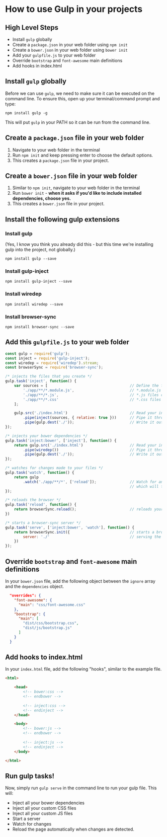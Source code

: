# How to use Gulp in your projects

## High Level Steps
- Install `gulp` globally
- Create a `package.json` in your web folder using `npm init`
- Create a `bower.json` in your web folder using `bower init`
- Add your `gulpfile.js` to your web folder
- Override `bootstrap` and `font-awesome` main definitions
- Add hooks in index.html

## Install `gulp` globally
Before we can use `gulp`, we need to make sure it can be executed on the command line. To ensure this, open up your terminal/command prompt and type:

`npm install gulp -g`

This will put `gulp` in your PATH so it can be run from the command line.

## Create a `package.json` file in your web folder
1. Navigate to your web folder in the terminal
2. Run `npm init` and keep pressing enter to choose the default options.
3. This creates a `package.json` file in your project.

## Create a `bower.json` file in your web folder

1. Similar to `npm init`, navigate to your web folder in the terminal
2. Run `bower init` - **when it asks if you'd like to include installed dependencies, choose yes.**
3. This creates a `bower.json` file in your project.

## Install the following gulp extensions
### Install gulp
(Yes, I know you think you already did this - but this time we're installing gulp into the project, not globally.)

`npm install gulp --save`

### Install gulp-inject
`npm install gulp-inject --save`

### Install wiredep
`npm install wiredep --save`

### Install browser-sync
`npm install browser-sync --save`

## Add this `gulpfile.js` to your web folder
```js
const gulp = require('gulp');
const inject = require('gulp-inject');
const wiredep = require('wiredep').stream;
const browserSync = require('browser-sync');

/* injects the files that you create */
gulp.task('inject', function() {
	var sources = [										// Define the files we'd like to inject
		'./app/**/*.module.js', 						// *.module.js files go first
		'./app/**/*.js', 								// *.js files come next
		'./app/**/*.css'								// *.css files come next
	];

    gulp.src('./index.html') 							// Read your index.html
        .pipe(inject(sources, { relative: true })) 		// Pipe it through gulp-inject
        .pipe(gulp.dest('./')); 						// Write it out to ./
});

/* injects your bower dependencies */
gulp.task('inject:bower', ['inject'], function() {
    return gulp.src('./index.html') 					// Read your index.html
        .pipe(wiredep()) 								// Pipe it through wiredep
        .pipe(gulp.dest('./')); 						// Write it out to ./
});

/* watches for changes made to your files */
gulp.task('watch', function() {
    return gulp
        .watch('./app/**/*', ['reload']); 				// Watch for any changes in your app folder
    													// which will trigger the 'reload' task
});

/* reloads the browser */
gulp.task('reload', function() {
    return browserSync.reload(); 						// reloads your app through browser-sync
})

/* starts a browser-sync server */
gulp.task('serve', ['inject:bower', 'watch'], function() {
    return browserSync.init({ 							// starts a browser-sync service
        server: './' 									// serving the ./ directory
    })
});
```

## Override `bootstrap` and `font-awesome` main definitions
In your `bower.json` file, add the following object between the `ignore` array and the `dependencies` object.

```json
  "overrides": {
    "font-awesome": {
      "main": "css/font-awesome.css"
    },
    "bootstrap": {
      "main": [
        "dist/css/bootstrap.css",
        "dist/js/bootstrap.js"
      ]
    }
  }
```

## Add hooks to index.html
In your `index.html` file, add the following "hooks", similar to the example file.

```html
<html>

	<head>
		<!-- bower:css -->
		<!-- endbower -->
	
		<!-- inject:css -->
		<!-- endinject -->
	</head>

	<body>
		<!-- bower:js -->
		<!-- endbower -->
		
		<!-- inject:js -->
		<!-- endinject -->
	</body>

</html>
```

## Run gulp tasks!
Now, simply run `gulp serve` in the command line to run your gulp file. This will:

- Inject all your bower dependencies
- Inject all your custom CSS files
- Inject all your custom JS files
- Start a server
- Watch for changes
- Reload the page automatically when changes are detected.
